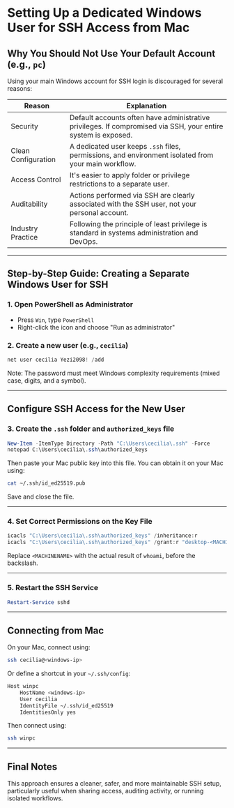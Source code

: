 
# Setting Up a Dedicated Windows User for SSH Access from Mac

## Why You Should Not Use Your Default Account (e.g., `pc`)

Using your main Windows account for SSH login is discouraged for several reasons:

| Reason              | Explanation |
|---------------------|-------------|
| Security            | Default accounts often have administrative privileges. If compromised via SSH, your entire system is exposed. |
| Clean Configuration | A dedicated user keeps `.ssh` files, permissions, and environment isolated from your main workflow. |
| Access Control      | It's easier to apply folder or privilege restrictions to a separate user. |
| Auditability        | Actions performed via SSH are clearly associated with the SSH user, not your personal account. |
| Industry Practice   | Following the principle of least privilege is standard in systems administration and DevOps. |

---

## Step-by-Step Guide: Creating a Separate Windows User for SSH

### 1. Open PowerShell as Administrator

- Press `Win`, type `PowerShell`
- Right-click the icon and choose "Run as administrator"

### 2. Create a new user (e.g., `cecilia`)

```powershell
net user cecilia Yezi2098! /add
````

Note: The password must meet Windows complexity requirements (mixed case, digits, and a symbol).

---

## Configure SSH Access for the New User

### 3. Create the `.ssh` folder and `authorized_keys` file

```powershell
New-Item -ItemType Directory -Path "C:\Users\cecilia\.ssh" -Force
notepad C:\Users\cecilia\.ssh\authorized_keys
```

Then paste your Mac public key into this file. You can obtain it on your Mac using:

```bash
cat ~/.ssh/id_ed25519.pub
```

Save and close the file.

---

### 4. Set Correct Permissions on the Key File

```powershell
icacls "C:\Users\cecilia\.ssh\authorized_keys" /inheritance:r
icacls "C:\Users\cecilia\.ssh\authorized_keys" /grant:r "desktop-<MACHINENAME>\cecilia:F"
```

Replace `<MACHINENAME>` with the actual result of `whoami`, before the backslash.

---

### 5. Restart the SSH Service

```powershell
Restart-Service sshd
```

---

## Connecting from Mac

On your Mac, connect using:

```bash
ssh cecilia@<windows-ip>
```

Or define a shortcut in your `~/.ssh/config`:

```bash
Host winpc
    HostName <windows-ip>
    User cecilia
    IdentityFile ~/.ssh/id_ed25519
    IdentitiesOnly yes
```

Then connect using:

```bash
ssh winpc
```

---

## Final Notes

This approach ensures a cleaner, safer, and more maintainable SSH setup, particularly useful when sharing access, auditing activity, or running isolated workflows.

